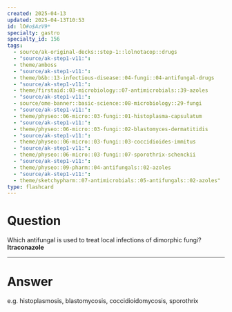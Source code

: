 ```yaml
---
created: 2025-04-13
updated: 2025-04-13T10:53
id: lO#o$AzV9*
specialty: gastro
specialty_id: 156
tags:
  - source/ak-original-decks::step-1::lolnotacop::drugs
  - "source/ak-step1-v11:": 
  - theme/amboss
  - "source/ak-step1-v11:": 
  - theme/b&b::13-infectious-disease::04-fungi::04-antifungal-drugs
  - "source/ak-step1-v11:": 
  - theme/firstaid::03-microbiology::07-antimicrobials::39-azoles
  - "source/ak-step1-v11:": 
  - source/ome-banner::basic-science::08-microbiology::29-fungi
  - "source/ak-step1-v11:": 
  - theme/physeo::06-micro::03-fungi::01-histoplasma-capsulatum
  - "source/ak-step1-v11:": 
  - theme/physeo::06-micro::03-fungi::02-blastomyces-dermatitidis
  - "source/ak-step1-v11:": 
  - theme/physeo::06-micro::03-fungi::03-coccidioides-immitus
  - "source/ak-step1-v11:": 
  - theme/physeo::06-micro::03-fungi::07-sporothrix-schenckii
  - "source/ak-step1-v11:": 
  - theme/physeo::09-pharm::04-antifungals::02-azoles
  - "source/ak-step1-v11:": 
  - theme/sketchypharm::07-antimicrobials::05-antifungals::02-azoles"
type: flashcard
---
```


# Question
Which antifungal is used to treat local infections of dimorphic fungi?   **Itraconazole**

---

# Answer
e.g. histoplasmosis, blastomycosis, coccidioidomycosis, sporothrix